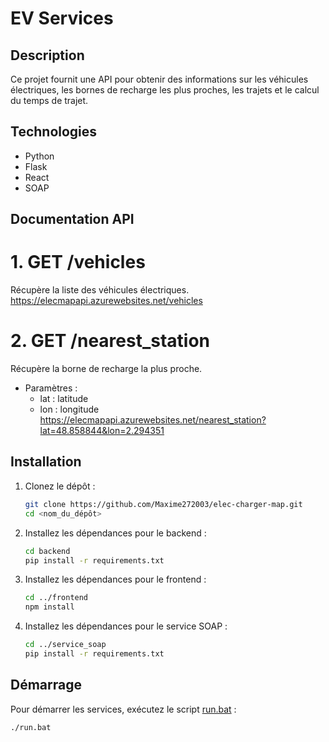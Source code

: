 # EV Services

## Description
Ce projet fournit une API pour obtenir des informations sur les véhicules électriques, les bornes de recharge les plus proches, les trajets et le calcul du temps de trajet.


## Technologies
- Python
- Flask
- React
- SOAP

## Documentation API

# 1. GET /vehicles
Récupère la liste des véhicules électriques.
https://elecmapapi.azurewebsites.net/vehicles

# 2. GET /nearest_station
Récupère la borne de recharge la plus proche.
- Paramètres :
    - lat : latitude
    - lon : longitude
https://elecmapapi.azurewebsites.net/nearest_station?lat=48.858844&lon=2.294351


## Installation

1. Clonez le dépôt :
    ```sh
    git clone https://github.com/Maxime272003/elec-charger-map.git
    cd <nom_du_dépôt>
    ```

2. Installez les dépendances pour le backend :
    ```sh
    cd backend
    pip install -r requirements.txt
    ```

3. Installez les dépendances pour le frontend :
    ```sh
    cd ../frontend
    npm install
    ```

4. Installez les dépendances pour le service SOAP :
    ```sh
    cd ../service_soap
    pip install -r requirements.txt
    ```

## Démarrage

Pour démarrer les services, exécutez le script [run.bat](http://_vscodecontentref_/1) :
```sh
./run.bat
